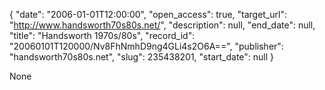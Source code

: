 {
  "date": "2006-01-01T12:00:00", 
  "open_access": true, 
  "target_url": "http://www.handsworth70s80s.net/", 
  "description": null, 
  "end_date": null, 
  "title": "Handsworth 1970s/80s", 
  "record_id": "20060101T120000/Nv8FhNmhD9ng4GLi4s2O6A==", 
  "publisher": "handsworth70s80s.net", 
  "slug": 235438201, 
  "start_date": null
}

None